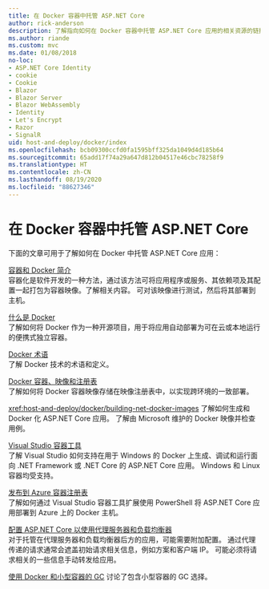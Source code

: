```yaml
---
title: 在 Docker 容器中托管 ASP.NET Core
author: rick-anderson
description: 了解指向如何在 Docker 容器中托管 ASP.NET Core 应用的相关资源的链接。
ms.author: riande
ms.custom: mvc
ms.date: 01/08/2018
no-loc:
- ASP.NET Core Identity
- cookie
- Cookie
- Blazor
- Blazor Server
- Blazor WebAssembly
- Identity
- Let's Encrypt
- Razor
- SignalR
uid: host-and-deploy/docker/index
ms.openlocfilehash: bcb09300ccfd0fa1595bff325da1049d4d185b64
ms.sourcegitcommit: 65add17f74a29a647d812b04517e46cbc78258f9
ms.translationtype: HT
ms.contentlocale: zh-CN
ms.lasthandoff: 08/19/2020
ms.locfileid: "88627346"
---
```

# <a name="host-aspnet-core-in-docker-containers"></a>在 Docker 容器中托管 ASP.NET Core

下面的文章可用于了解如何在 Docker 中托管 ASP.NET Core 应用：

[容器和 Docker 简介](/dotnet/standard/microservices-architecture/container-docker-introduction/index)  
容器化是软件开发的一种方法，通过该方法可将应用程序或服务、其依赖项及其配置一起打包为容器映像。了解相关内容。 可对该映像进行测试，然后将其部署到主机。

[什么是 Docker](/dotnet/standard/microservices-architecture/container-docker-introduction/docker-defined)  
了解如何将 Docker 作为一种开源项目，用于将应用自动部署为可在云或本地运行的便携式独立容器。

[Docker 术语](/dotnet/standard/microservices-architecture/container-docker-introduction/docker-terminology)  
了解 Docker 技术的术语和定义。

[Docker 容器、映像和注册表](/dotnet/standard/microservices-architecture/container-docker-introduction/docker-containers-images-registries)  
了解如何将 Docker 容器映像存储在映像注册表中，以实现跨环境的一致部署。

<xref:host-and-deploy/docker/building-net-docker-images> 了解如何生成和 Docker 化 ASP.NET Core 应用。 了解由 Microsoft 维护的 Docker 映像并检查用例。

[Visual Studio 容器工具](xref:host-and-deploy/docker/visual-studio-tools-for-docker)  
了解 Visual Studio 如何支持在用于 Windows 的 Docker 上生成、调试和运行面向 .NET Framework 或 .NET Core 的 ASP.NET Core 应用。 Windows 和 Linux 容器均受支持。

[发布到 Azure 容器注册表](/azure/vs-azure-tools-docker-hosting-web-apps-in-docker)  
了解如何通过 Visual Studio 容器工具扩展使用 PowerShell 将 ASP.NET Core 应用部署到 Azure 上的 Docker 主机。

[配置 ASP.NET Core 以使用代理服务器和负载均衡器](xref:host-and-deploy/proxy-load-balancer)  
对于托管在代理服务器和负载均衡器后方的应用，可能需要附加配置。 通过代理传递的请求通常会遮盖初始请求相关信息，例如方案和客户端 IP。 可能必须将请求相关的一些信息手动转发给应用。

[使用 Docker 和小型容器的 GC](xref:performance/memory#sc) 讨论了包含小型容器的 GC 选择。